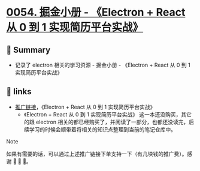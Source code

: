 # [0054. 掘金小册 - 《Electron + React 从 0 到 1 实现简历平台实战》](https://github.com/Tdahuyou/electron/tree/main/0054.%20%E6%8E%98%E9%87%91%E5%B0%8F%E5%86%8C%20-%20%E3%80%8AElectron%20%2B%20React%20%E4%BB%8E%200%20%E5%88%B0%201%20%E5%AE%9E%E7%8E%B0%E7%AE%80%E5%8E%86%E5%B9%B3%E5%8F%B0%E5%AE%9E%E6%88%98%E3%80%8B)

<!-- region:toc -->
<!-- endregion:toc -->
## 📝 Summary
- 记录了 electron 相关的学习资源 - 掘金小册 - 《Electron + React 从 0 到 1 实现简历平台实战》

## 🔗 links

- [推广链接](https://s.juejin.cn/ds/iBAwroHA/)，《Electron + React 从 0 到 1 实现简历平台实战》
  - 《Electron + React 从 0 到 1 实现简历平台实战》 这一本还没购买，其它的跟 electron 相关的都已经购买了，并阅读了一部分，也都还没读完，后续学习的时候会顺带着将相关的知识点整理到当前的笔记仓库中。

> [!NOTE]
> 如果有需要的话，可以通过上述推广链接下单支持一下（有几块钱的推广费）。感谢 🙏 🙏 🙏。
